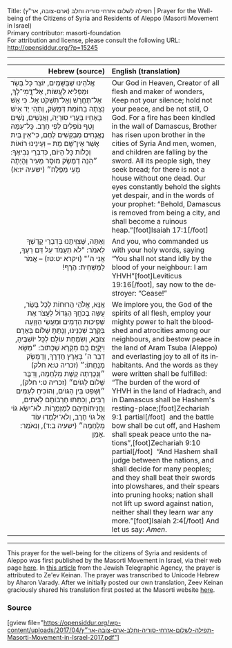 <html>
<head></head>
<body>
Title: תפילה לשלום אזרחי סוריה וחלבּ (ארם-צובה, אר"ץ)‏ | Prayer for the Well-being of the Citizens of Syria and Residents of Aleppo (Masorti Movement in Israel)<br />
Primary contributor: masorti-foundation<br />
For attribution and license, please consult the following URL: <a href="http://opensiddur.org/?p=15245">http://opensiddur.org/?p=15245</a>
<p />
<hr />

<table style="margin-left: auto;margin-right: auto;" class="draggable">
<thead><tr><th id="x" style="text-align: right;">Hebrew (source)</th><th style="text-align: left;">English (translation)</th></tr></thead>
<tbody>
<tr>
<td style="vertical-align:top;" width="46%">
<div class="liturgy" lang="he">
אֱלֹהֵינוּ שֶׁבַּשָּׁמַיִם,
יוֹצֵר כָּל בָּשָׂר 
וּמַפְלִיא לַעֲשוֹת,
אַל־דֳּֽמִי־לָךְ, 
אַל־תֶּחֱרַשׁ 
וְאַל־תִּשְׁקֹט אֵל.
כִּי אֵשׁ נִצְּתָה בְחוֹמַת דַּמָּשֶׂק, 
וַתְּהִי יַד אִישׁ בְּאָחִיו בְּעָרֵי סוּרְיָה, 
וְאֲנָשִׁים, נָשִׁים וָטַף נוֹפְלִים לְפִי חָרֶב. 
כׇּל־עַמָּהּ נֶאֱנָחִים מְבַקְּשִׁים לֶחֶם, 
כִּי־אֵין בַּיִת אֲשֶׁר אֵין־שָׁם מֵת – 
וְעֵינֵינוּ רוֹאוֹת וְכָלוֹת כָּל הַיּוֹם, 
כְּדִבְרֵי נְבִיאֶךָ: 
״הִנֵּה דַמֶּשֶׂק מוּסָר מֵעִיר 
וְהָיְתָה מְעִי מַפָּלָה׃״ <span class="citation">(ישעיה יז:א)</span>
</span></div></td>

<td style="vertical-align:top;" width="53%"><div class="english" lang="en">
Our God in Heaven,
Creator of all flesh 
and maker of wonders,
Keep not your silence; 
hold not your peace, 
and be not still, O God.
For a fire has been kindled in the wall of Damascus,
Brother has risen upon brother in the cities of Syria
And men, women, and children are falling by the sword.
All its people sigh, they seek bread; 
for there is not a house without one dead.
Our eyes constantly behold the sights yet despair, 
and in the words of your prophet:
“Behold, Damascus is removed from being a city, 
and shall become a ruinous heap.”[foot]Isaiah 17:1[/foot] 
</div></td>
</tr>


<tr><td style="vertical-align:top;" width="46%">
<div class="liturgy" lang="he" style="text-align: right;">
וְאַתָּה, שֶּׁצִּוִּיתָנוּ בְּדִבְרֵי קָדְשְׁךָ לֵאמֹר: 
"לֹא תַעֲמֹד עַל דַּם רֵעֶךָ, אֲנִי ה׳" <span class="citation">(ויקרא יט:טז)</span> – 
אֱמֹר לַמַּשְׁחִית: הֶרֶף!‏
</span></div></td>

<td style="vertical-align:top;" width="53%"><div class="english" lang="en">
And you, who commanded us with your holy words, saying 
“You shall not stand idly by the blood of your neighbour: I am YHVH”[foot]Leviticus 19:16[/foot], 
say now to the destroyer: “Cease!”
</div></td>
</tr>


<tr><td style="vertical-align:top;" width="46%">
<div class="liturgy" lang="he" style="text-align: right;">
אָֽנָּא, אֱלֹהֵי הָרוּחוֹת לְכָל בָּשָׂר,
עֲשֵה בְכֹחֲךָ הַגָּדוֹל 
לַעֲצֹר אֶת שְׁפִיכוּת הַדָּמִים 
וּמַעֲשֵׂי הַזְּוָעָה בְּקֶרֶב שְׁכֵנֵינוּ,
וְנָתַתָ שָׁלוֹם בְּאַרָם צוֺבָא, 
וְשִׂמְחַת עוֹלָם לְכָל יוֹשְׁבֶיהָ, 
וִיקֻיַּם בָּם מִקְרָא שֶׁכָּתוּב:
״מַשָּׂא דְבַר ה׳ בְּאֶרֶץ חַדְרָךְ, 
וְדַמֶּשֶׂק מְנֻחָתוֹ:״ <span class="citation">(זכריה ט:א חלק)</span>
״וְנִכְרְתָה קֶשֶׁת מִלְחָמָה, 
וְדִבֶּר שָׁלוֹם לַגּוֺיִם״ <span class="citation">(זכריה ט:י חלק)</span>,
״וְשָׁפַט בֵּין הַגּוֺיִם, 
וְהוֹכִיחַ לְעַמִּים רַבִּים, 
וְכִתְּתוּ חַרְבוֹתָם לְאִתִּים, 
וַחֲנִיתוֹתֵיהֶם לְמַזְמֵרַוֹת.
לֹא־יִשָּׂא גוֹי אֶל גוֺי חֶרֶב, 
וְלֹא־יִלְמְדוּ עוֹד מִלְחָמָה״ <span class="citation">(ישעיה ב:ד)</span>,
וְנאֹמַר: אָמֵן.
</span></div></td>

<td style="vertical-align:top;" width="53%"><div class="english" lang="en">
We implore you, the God of the spirits of all flesh, 
employ your mighty power 
to halt the bloodshed 
and atrocities among our neighbours, 
and bestow peace in the land of Aram Tsuba (Aleppo) 
and everlasting joy to all of its inhabitants.
And the words as they were written shall be fulfilled:
“The burden of the word of YHVH in the land of Hadrach, 
and in Damascus shall be Hashem's resting-place;[foot]Zechariah 9:1 partial[/foot]&nbsp;
and the battle bow shall be cut off, 
and Hashem shall speak peace unto the nations”,[foot]Zechariah 9:10 partial[/foot]&nbsp;
“And Hashem shall judge between the nations, 
and shall decide for many peoples; 
and they shall beat their swords into plowshares, 
and their spears into pruning hooks; 
nation shall not lift up sword against nation, 
neither shall they learn war any more.”[foot]Isaiah 2:4[/foot]
And let us say: <em>Amen</em>.
</div></td>
</tr>
</tbody></table>

<hr />
This prayer for the well-being for the citizens of Syria and residents of Aleppo was first published by the Masorti Movement in Israel, via their web page <a href="https://www.masorti.org.il/page.php?pid=4302">here</a>. In <a href="http://jspacenews.com/recalling-lessons-of-passover-israelis-pray-for-their-syrian-enemies/">this article</a> from the Jewish Telegraphic Agency, the prayer is attributed to Ze'ev Keinan. The prayer was transcribed to Unicode Hebrew by Aharon Varady. After we initially posted our own translation, Zeev Keinan graciously shared his translation first posted at the Masorti website <a href="https://www.masorti.org.il/ravsiach/rspage.php?pid=532">here</a>.

<h3>Source</h3> 

[gview file="https://opensiddur.org/wp-content/uploads/2017/04/תפילה-לשלום-אזרחי-סוריה-וחלבּ-ארם-צובה-אר״ץ-Masorti-Movement-in-Israel-2017.pdf"]
</body>
</html>
